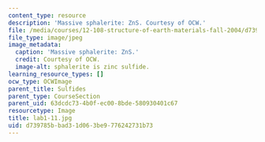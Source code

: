```yaml
---
content_type: resource
description: 'Massive sphalerite: ZnS. Courtesy of OCW.'
file: /media/courses/12-108-structure-of-earth-materials-fall-2004/d739785bbad31d063be9776242731b73_lab1-11.jpg
file_type: image/jpeg
image_metadata:
  caption: 'Massive sphalerite: ZnS.'
  credit: Courtesy of OCW.
  image-alt: sphalerite is zinc sulfide.
learning_resource_types: []
ocw_type: OCWImage
parent_title: Sulfides
parent_type: CourseSection
parent_uid: 63dcdc73-4b0f-ec00-8bde-580930401c67
resourcetype: Image
title: lab1-11.jpg
uid: d739785b-bad3-1d06-3be9-776242731b73
---
```

